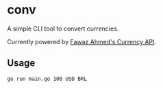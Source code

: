 # conv

A simple CLI tool to convert currencies.

Currently powered by [Fawaz Ahmed's Currency API](https://github.com/fawazahmed0/exchange-api).

## Usage

```bash
go run main.go 100 USD BRL
```
